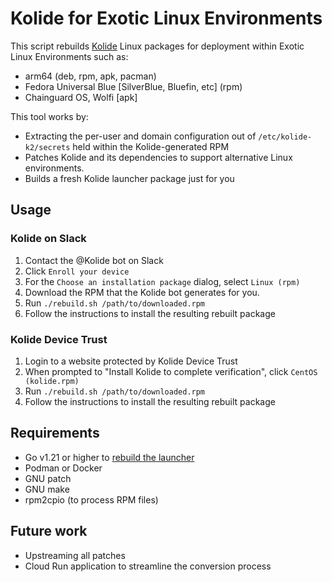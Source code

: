 # Kolide for Exotic Linux Environments

This script rebuilds [Kolide](https://www.kolide.com/) Linux packages for deployment within Exotic Linux Environments such as:

* arm64 (deb, rpm, apk, pacman)
* Fedora Universal Blue [SilverBlue, Bluefin, etc] (rpm)
* Chainguard OS, Wolfi [apk]

This tool works by:

* Extracting the per-user and domain configuration out of `/etc/kolide-k2/secrets` held within the Kolide-generated RPM
* Patches Kolide and its dependencies to support alternative Linux environments.
* Builds a fresh Kolide launcher package just for you

## Usage

### Kolide on Slack

1. Contact the @Kolide bot on Slack
2. Click `Enroll your device`
3. For the `Choose an installation package` dialog, select `Linux (rpm)`
4. Download the RPM that the Kolide bot generates for you.
5. Run `./rebuild.sh /path/to/downloaded.rpm`
6. Follow the instructions to install the resulting rebuilt package

### Kolide Device Trust

1. Login to a website protected by Kolide Device Trust
3. When prompted to "Install Kolide to complete verification", click `CentOS (kolide.rpm)`
5. Run `./rebuild.sh /path/to/downloaded.rpm`
6. Follow the instructions to install the resulting rebuilt package

## Requirements

- Go v1.21 or higher to [rebuild the launcher](https://github.com/kolide/launcher/blob/main/docs/launcher.md)
- Podman or Docker
- GNU patch
- GNU make
- rpm2cpio (to process RPM files)

## Future work

- Upstreaming all patches
- Cloud Run application to streamline the conversion process
